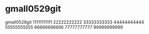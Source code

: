 # gmall0529git
gmall0529git
11111111111
22222222222
33333333333
44444444444
55555555555
66666666666
77777777777
99999999999
